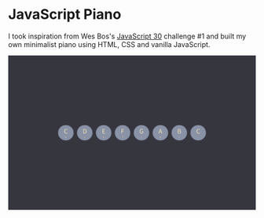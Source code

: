 # JavaScript Piano
I took inspiration from Wes Bos's [JavaScript 30]() challenge #1 and built my
own minimalist piano using HTML, CSS and vanilla JavaScript.

![](img/js-piano.png)
